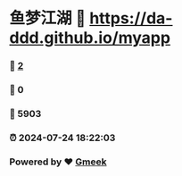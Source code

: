 # 鱼梦江湖 :link: https://da-ddd.github.io/myapp 
### :page_facing_up: [2](https://da-ddd.github.io/myapp/tag.html) 
### :speech_balloon: 0 
### :hibiscus: 5903 
### :alarm_clock: 2024-07-24 18:22:03 
### Powered by :heart: [Gmeek](https://github.com/Meekdai/Gmeek)
